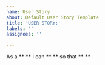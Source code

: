 ```yaml
---
name: User Story
about: Default User Story Template
title: 'USER STORY:'
labels: ''
assignees: ''

---
```


As a **  ** I can **  ** so that **   **
